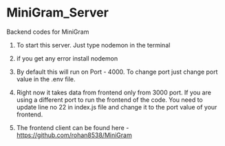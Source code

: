 # MiniGram_Server
Backend codes for MiniGram


1. To start this server. Just type nodemon in the terminal
2. if you get any error install nodemon 

3. By default this will run on Port - 4000. To change port just change port value in the .env file.

4. Right now it takes data from frontend only from 3000 port. If you are using a different port to run the frontend of the code. You need to update line no 22 in index.js file and change it to the port value of your frontend.

5. The frontend client can be found here - https://github.com/rohan8538/MiniGram

